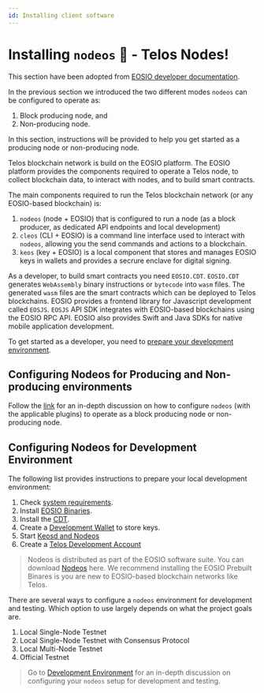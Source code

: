 ```yaml
---
id: Installing client software
---
```

# Installing `nodeos` 🚀 - Telos Nodes!
This section have been adopted from [EOSIO developer documentation](https://developers.eos.io/manuals/eos/latest/index).

In the previous section we introduced the two different modes `nodeos` can be configured to operate as:
1. Block producing node, and
2. Non-producing node.

In this section, instructions will be provided to help you get started as a producing node or non-producing node.

Telos blockchain network is build on the EOSIO platform. The EOSIO platform provides the components required to operate a Telos node, to collect blockchain data, to interact with nodes, and to build smart contracts.

The main components required to run the Telos blockchain network (or any EOSIO-based blockchain) is:
1. `nodeos` (node + EOSIO) that is configured to run a node (as a block producer, as dedicated API endpoints and local development)
2. `cleos` (CLI + EOSIO) is a command line interface used to interact with `nodeos`, allowing you the send commands and actions to a blockchain.
3. `keos` (key + EOSIO) is a local component that stores and manages EOSIO keys in wallets and provides a secrure enclave for digital signing.

As a developer, to build smart contracts you need `EOSIO.CDT`. `EOSIO.CDT` generates `WebAssembly` binary instructions or `bytecode` into `wasm` files. The generated `wasm` files are the smart contracts which can be deployed to Telos blockchains. EOSIO provides a frontend library for Javascript development called `EOSJS`. `EOSJS` API SDK integrates with EOSIO-based blockchains using the EOSIO RPC API. EOSIO also provides Swift and Java SDKs for native mobile application development.

To get started as a developer, you need to [prepare your development environment](https://developers.eos.io/welcome/latest/getting-started-guide/local-development-environment/index).

## Configuring Nodeos for Producing and Non-producing environments
Follow the [link](https://developers.eos.io/manuals/eos/latest/nodeos/usage/node-setups/index) for an in-depth discussion on how to configure `nodeos` (with the applicable plugins) to operate as a block producing node or non-producing node.

## Configuring Nodeos for Development Environment

The following list provides instructions to prepare your local development environment:
1. Check [system requirements](https://developers.eos.io/welcome/v2.0/getting-started-guide/local-development-environment/system_requirements).
2. Install [EOSIO Binaries](https://developers.eos.io/manuals/eos/latest/install/index).
3. Install the [CDT](https://developers.eos.io/welcome/latest/getting-started-guide/local-development-environment/index).
4. Create a [Development Wallet](https://developers.eos.io/welcome/latest/getting-started-guide/local-development-environment/index) to store keys.
5. Start [Keosd and Nodeos](https://developers.eos.io/welcome/latest/getting-started-guide/local-development-environment/index)
6. Create a [Telos Development Account](https://help.telos.net/en_US/getting-started/how-to-create-a-free-telos-account)

> Nodeos is distributed as part of the EOSIO software suite. You can download [Nodeos](https://developers.eos.io/manuals/eos/latest/install/index) here. We recommend installing the EOSIO Prebuilt Binares is you are new to EOSIO-based blockchain networks like Telos.

There are several ways to configure a `nodeos` environment for development and testing. Which option to use largely depends on what the project goals are. 
1. Local Single-Node Testnet
2. Local Single-Node Testnet with Consensus Protocol
3. Local Multi-Node Testnet
4. Official Testnet

> Go to [Development Environment](https://developers.eos.io/manuals/eos/latest/nodeos/usage/development-environment/index) for an in-depth discussion on configuring your `nodeos` setup for development and testing.
